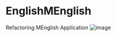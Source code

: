 # EnglishMEnglish
Refactoring MEnglish Application
![image](https://user-images.githubusercontent.com/54758623/188437144-d93b3be4-9c82-46aa-af8e-35e06c130de7.png)
